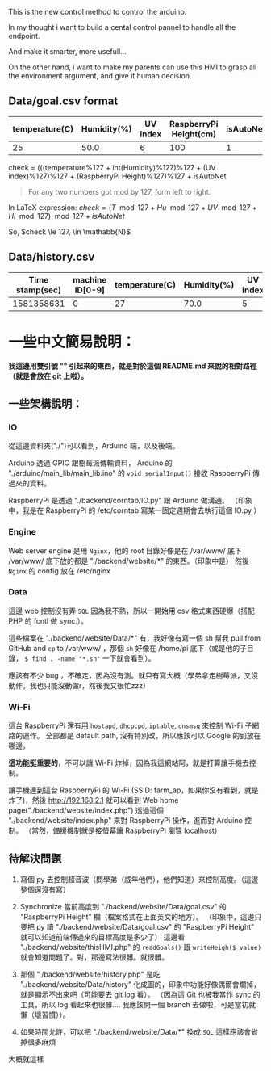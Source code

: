 This is the new control method to control the arduino.

In my thought i want to build a cental control pannel to handle all the endpoint.

And make it smarter, more usefull...

On the other hand, i want to make my parents can use this HMI to grasp all the environment argument, and give it human decision.

## Data/goal.csv format
|temperature(C)|Humidity(%)|UV index|RaspberryPi Height(cm)|isAutoNet|check|
|-|-|-|-|-|-|
|25|50.0|6|100|1|55|

check = (((temperature%127 + int(Humidity)%127)%127 + (UV index)%127)%127 + (RaspberryPi Height)%127)%127 + isAutoNet
> For any two numbers got mod by 127, form left to right.

In LaTeX expression: $check = {({T \mod 127} + {Hu \mod 127} + {UV \mod 127} + {Hi \mod 127}) \mod 127} + isAutoNet$

So, $check \le 127, \in \mathabb{N}$

## Data/history.csv
|Time stamp(sec)|machine ID[0-9]|temperature(C)|Humidity(%)|UV index|check|
|-|-|-|-|-|-|
|1581358631|0|27|70.0|5|102|

# 一些中文簡易說明：

**我這邊用雙引號 "" 引起來的東西，就是對於這個 README.md 來說的相對路徑（就是會放在 git 上啦）。**

## 一些架構說明：
### IO
從這邊資料夾("./")可以看到，Arduino 端，以及後端。

Arduino 透過 GPIO 跟樹莓派傳輸資料，
Arduino 的 "./arduino/main_lib/main_lib.ino" 的 `void serialInput()` 接收 RaspberryPi 傳過來的資料。

RaspberryPi 是透過 "./backend/corntab/IO.py" 跟 Arduino 做溝通。
（印象中，我是在 RaspberryPi 的 /etc/corntab 寫某一固定週期會去執行這個 IO.py ）

### Engine
Web server engine 是用 `Nginx`，他的 root 目錄好像是在 /var/www/ 底下
/var/www/ 底下放的都是 "./backend/website/*" 的東西。（印象中是）
然後 `Nginx` 的 config 放在 /etc/nginx

### Data
這邊 web 控制沒有弄 `SQL` 因為我不熟，所以一開始用 csv 格式東西硬爆（搭配 PHP 的 fcntl 做 sync.）。

這些檔案在 "./backend/website/Data/*" 有，我好像有寫一個 sh 幫我 pull from GitHub and `cp` to /var/www/ ，那個 `sh` 好像在 /home/pi 底下（或是他的子目錄， `$ find . -name "*.sh"` 一下就會看到）。

應該有不少 bug ，不確定，因為沒有測。就只有寫大概（學弟拿走樹莓派，又沒動作，我也只能沒動做r，然後我又很忙zzz）

### Wi-Fi
這台 RaspberryPi 還有用 `hostapd`, `dhcpcpd`, `iptable`, `dnsmsq` 來控制 Wi-Fi 子網路的運作。
全部都是 default path, 沒有特別改，所以應該可以 Google 的到放在哪邊。

**這功能挺重要的**，不可以讓 Wi-Fi 炸掉，因為我這網站阿，就是打算讓手機去控制。

讓手機連到這台 RaspberryPi 的 Wi-Fi (SSID: farm_ap，如果你沒有看到，就是炸了)，然後 http://192.168.2.1 就可以看到 Web home page("./backend/website/index.php")
透過這個 "./backend/website/index.php" 來對 RaspberryPi 操作，進而對 Arduino 控制。
（當然，備援機制就是接螢幕讓 RaspberryPi 瀏覽 localhost）

## 待解決問題
1. 寫個 py 去控制超音波（問學弟（威年他們），他們知道）來控制高度。（這邊整個還沒有寫）

2. Synchronize 當前高度到 "./backend/website/Data/goal.csv" 的 "RaspberryPi Height" 欄（檔案格式在上面英文的地方）。
（印象中，這邊只要把 py 讀 "./backend/website/Data/goal.csv" 的 "RaspberryPi Height" 就可以知道前端傳過來的目標高度是多少了）
這邊看 "./backend/website/thisHMI.php" 的 `readGoals()` 跟 `writeHeigh($_value)` 就會知道問題了。對，那邊寫法很髒。就很髒。

3. 那個 "./backend/website/history.php" 是吃 "./backend/website/Data/history" 化成圖的，印象中功能好像偶爾會爛掉，就是顯示不出來吧（可能要去 git log 看）。
（因為這 Git 也被我當作 sync 的工具，所以 log 看起來也很髒.... 我應該開一個 branch 去做啦，可是當初就懶（壞習慣））。

4. 如果時間允許，可以把 "./backend/website/Data/*" 換成 `SQL` 這樣應該會省掉很多麻煩

大概就這樣